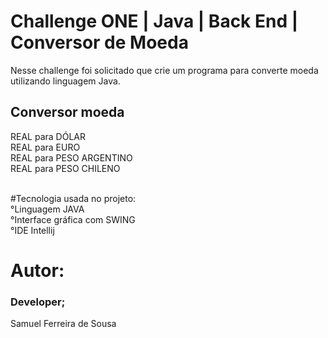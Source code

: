 # Challenge ONE | Java | Back End | Conversor de Moeda

Nesse challenge foi solicitado que crie um programa para converte moeda utilizando linguagem Java.

<h2>Conversor moeda</h2>
REAL para DÓLAR<br>
REAL para EURO<br>
REAL para PESO ARGENTINO<br>
REAL para PESO CHILENO<br><br>



#Tecnologia usada no projeto:<br>
°Linguagem JAVA<br>
°Interface gráfica com SWING<br>
°IDE Intellij<br>

 <h1>Autor: </h1>
 <h3>Developer;</h3> Samuel Ferreira de Sousa
